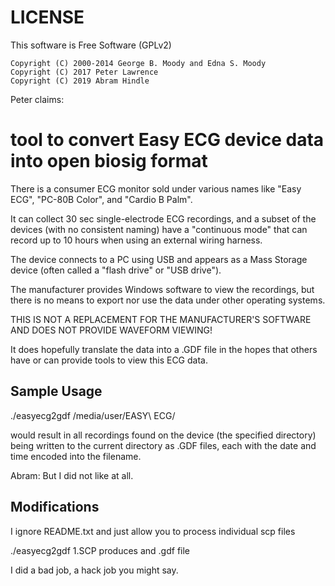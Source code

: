 LICENSE
=======

This software is Free Software (GPLv2)

    Copyright (C) 2000-2014 George B. Moody and Edna S. Moody
    Copyright (C) 2017 Peter Lawrence
    Copyright (C) 2019 Abram Hindle

Peter claims:

tool to convert Easy ECG device data into open biosig format 
============================================================

There is a consumer ECG monitor sold under various names like "Easy ECG", "PC-80B Color", and "Cardio B Palm".

It can collect 30 sec single-electrode ECG recordings, and a subset of the devices (with no consistent naming) have a "continuous mode" that can record up to 10 hours when using an external wiring harness.

The device connects to a PC using USB and appears as a Mass Storage device (often called a "flash drive" or "USB drive").

The manufacturer provides Windows software to view the recordings, but there is no means to export nor use the data under other operating systems.

THIS IS NOT A REPLACEMENT FOR THE MANUFACTURER'S SOFTWARE AND DOES NOT PROVIDE WAVEFORM VIEWING!

It does hopefully translate the data into a .GDF file in the hopes that others have or can provide tools to view this ECG data.

## Sample Usage

./easyecg2gdf /media/user/EASY\ ECG/

would result in all recordings found on the device (the specified directory) being written to the current directory as .GDF files, each with the date and time encoded into the filename.

Abram: But I did not like at all.

## Modifications

I ignore README.txt and just allow you to process individual scp files

./easyecg2gdf 1.SCP produces and .gdf file

I did a bad job, a hack job you might say.
